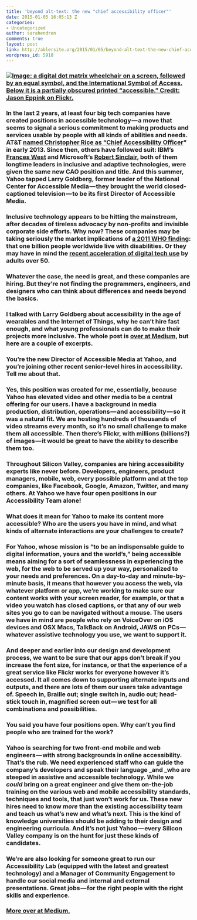 ```yaml
---
title: 'beyond alt-text: the new "chief accessibility officer"'
date: 2015-01-05 16:05:13 Z
categories:
- Uncategorized
author: sarahendren
comments: true
layout: post
link: http://ablersite.org/2015/01/05/beyond-alt-text-the-new-chief-accessibility-officer/
wordpress_id: 5918
---
```


### [![Image: a digital dot matrix wheelchair on a screen, followed by an equal symbol, and the International Symbol of Access. Below it is a partially obscured printed “accessible.” Credit: Jason Eppink on Flickr.](https://ablersite.files.wordpress.com/2015/01/2204490183_ef2e3a6731_o.jpg)](https://ablersite.files.wordpress.com/2015/01/2204490183_ef2e3a6731_o.jpg)




### In the last 2 years, at least four big tech companies have created positions in accessible technology — a move that seems to signal a serious commitment to making products and services usable by people with all kinds of abilities and needs. AT&T [named Christopher Rice as “Chief Accessibility Officer](http://www.interactiveaccessibility.com/news/exciting-see-att-appoint-christopher-rice-chief-accessibility-officer-cao#.VJBYm2TF-Tm)” in early 2013. Since then, others have followed suit: IBM’s [Frances West](http://www-03.ibm.com/press/us/en/pressrelease/44426.wss) and Microsoft’s [Robert Sinclair](http://www.microsoft.com/enable/microsoft/sinclair.aspx), both of them longtime leaders in inclusive and adaptive technologies, were given the same new CAO position and title. And this summer, Yahoo tapped Larry Goldberg, former leader of the National Center for Accessible Media — they brought the world closed-captioned television — to be its first Director of Accessible Media.




### Inclusive technology appears to be hitting the mainstream, after decades of tireless advocacy by non-profits and invisible corporate side efforts. Why now? These companies may be taking seriously the market implications of [a 2011 WHO finding](http://www.who.int/mediacentre/news/releases/2011/disabilities_20110609/en/): that one billion people worldwide live with disabilities. Or they may have in mind the [recent acceleration of digital tech use](http://www.pewinternet.org/2012/06/06/main-report-15/) by adults over 50.




### Whatever the case, the need is great, and these companies are hiring. But they’re not finding the programmers, engineers, and designers who can think about differences and needs beyond the basics.




### I talked with Larry Goldberg about accessibility in the age of wearables and the Internet of Things, why he can’t hire fast enough, and what young professionals can do to make their projects more inclusive. The whole post is [over at Medium](https://medium.com/@ablerism/beyond-alt-text-103b00eec89), but here are a couple of excerpts.




### **You’re the new Director of Accessible Media at Yahoo, and you’re joining other recent senior-level hires in accessibility. Tell me about that.**




### Yes, this position was created for me, essentially, because Yahoo has elevated video and other media to be a central offering for our users. I have a background in media production, distribution, operations — and accessibility — so it was a natural fit. We are hosting hundreds of thousands of video streams every month, so it’s no small challenge to make them all accessible. Then there’s Flickr, with millions (billions?) of images — it would be great to have the ability to describe them too.




### Throughout Silicon Valley, companies are hiring accessibility experts like never before. Developers, engineers, product managers, mobile, web, every possible platform and at the top companies, like Facebook, Google, Amazon, Twitter, and many others. At Yahoo we have four open positions in our Accessibility Team alone!




### **What does it mean for Yahoo to make its content more accessible? Who are the users you have in mind, and what kinds of alternate interactions are your challenges to create?**




### For Yahoo, whose mission is “to be an indispensable guide to digital information, yours and the world’s,” being accessible means aiming for a sort of seamlessness in experiencing the web, for the web to be served up your way, personalized to your needs and preferences. On a day-to-day and minute-by-minute basis, it means that however you access the web, via whatever platform or app, we’re working to make sure our content works with your screen reader, for example, or that a video you watch has closed captions, or that any of our web sites you go to can be navigated without a mouse. The users we have in mind are people who rely on VoiceOver on iOS devices and OSX Macs, TalkBack on Android, JAWS on PCs — whatever assistive technology you use, we want to support it.




### And deeper and earlier into our design and development process, we want to be sure that our apps don’t break if you increase the font size, for instance, or that the experience of a great service like Flickr works for everyone however it’s accessed. It all comes down to supporting alternate inputs and outputs, and there are lots of them our users take advantage of. Speech in, Braille out; single switch in, audio out; head-stick touch in, magnified screen out — we test for all combinations and possibilities.




### **You said you have four positions open. Why can’t you find people who are trained for the work?**




### Yahoo is searching for two front-end mobile and web engineers — with strong backgrounds in online accessibility. That’s the rub. We need experienced staff who can guide the company’s developers and speak their language _and _who are steeped in assistive and accessible technology. While we _could_ bring on a great engineer and give them on-the-job training on the various web and mobile accessibility standards, techniques and tools, that just won’t work for us. These new hires need to know _more_ than the existing accessibility team and teach us what’s new and what’s next. This is the kind of knowledge universities should be adding to their design and engineering curricula. And it’s not just Yahoo — every Silicon Valley company is on the hunt for just these kinds of candidates.




### We’re are also looking for someone great to run our Accessibility Lab (equipped with the latest and greatest technology) and a Manager of Community Engagement to handle our social media and internal and external presentations. Great jobs — for the right people with the right skills and experience.




### [More over at Medium.](https://medium.com/@ablerism/beyond-alt-text-103b00eec89)
